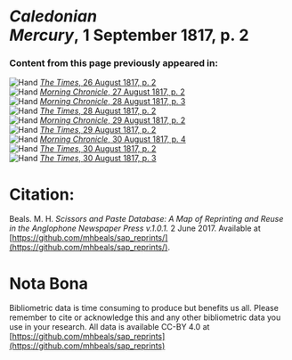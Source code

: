 # *Caledonian Mercury*, 1 September 1817, p. 2  
  
### Content from this page previously appeared in:  
![Hand](http://scissorsandpaste.net/wp-content/uploads/2017/06/smallhandpointer.png) [*The Times*, 26 August 1817, p. 2](https://mhbeals.github.io/sap_html/The-Times/The-Times-26-August-1817-p-2)  
![Hand](http://scissorsandpaste.net/wp-content/uploads/2017/06/smallhandpointer.png) [*Morning Chronicle*, 27 August 1817, p. 2](https://mhbeals.github.io/sap_html/Morning-Chronicle/Morning-Chronicle-27-August-1817-p-2)  
![Hand](http://scissorsandpaste.net/wp-content/uploads/2017/06/smallhandpointer.png) [*Morning Chronicle*, 28 August 1817, p. 3](https://mhbeals.github.io/sap_html/Morning-Chronicle/Morning-Chronicle-28-August-1817-p-3)  
![Hand](http://scissorsandpaste.net/wp-content/uploads/2017/06/smallhandpointer.png) [*The Times*, 28 August 1817, p. 2](https://mhbeals.github.io/sap_html/The-Times/The-Times-28-August-1817-p-2)  
![Hand](http://scissorsandpaste.net/wp-content/uploads/2017/06/smallhandpointer.png) [*Morning Chronicle*, 29 August 1817, p. 2](https://mhbeals.github.io/sap_html/Morning-Chronicle/Morning-Chronicle-29-August-1817-p-2)  
![Hand](http://scissorsandpaste.net/wp-content/uploads/2017/06/smallhandpointer.png) [*The Times*, 29 August 1817, p. 2](https://mhbeals.github.io/sap_html/The-Times/The-Times-29-August-1817-p-2)  
![Hand](http://scissorsandpaste.net/wp-content/uploads/2017/06/smallhandpointer.png) [*Morning Chronicle*, 30 August 1817, p. 4](https://mhbeals.github.io/sap_html/Morning-Chronicle/Morning-Chronicle-30-August-1817-p-4)  
![Hand](http://scissorsandpaste.net/wp-content/uploads/2017/06/smallhandpointer.png) [*The Times*, 30 August 1817, p. 2](https://mhbeals.github.io/sap_html/The-Times/The-Times-30-August-1817-p-2)  
![Hand](http://scissorsandpaste.net/wp-content/uploads/2017/06/smallhandpointer.png) [*The Times*, 30 August 1817, p. 3](https://mhbeals.github.io/sap_html/The-Times/The-Times-30-August-1817-p-3)  


# Citation: 

Beals. M. H. *Scissors and Paste Database: A Map of Reprinting and Reuse in the Anglophone Newspaper Press v.1.0.1.* 2 June 2017. Available at [https://github.com/mhbeals/sap_reprints/](https://github.com/mhbeals/sap_reprints/). 

# Nota Bona

Bibliometric data is time consuming to produce but benefits us all. Please remember to cite or acknowledge this and any other bibliometric data you use in your research. All data is available CC-BY 4.0 at [https://github.com/mhbeals/sap_reprints](https://github.com/mhbeals/sap_reprints)